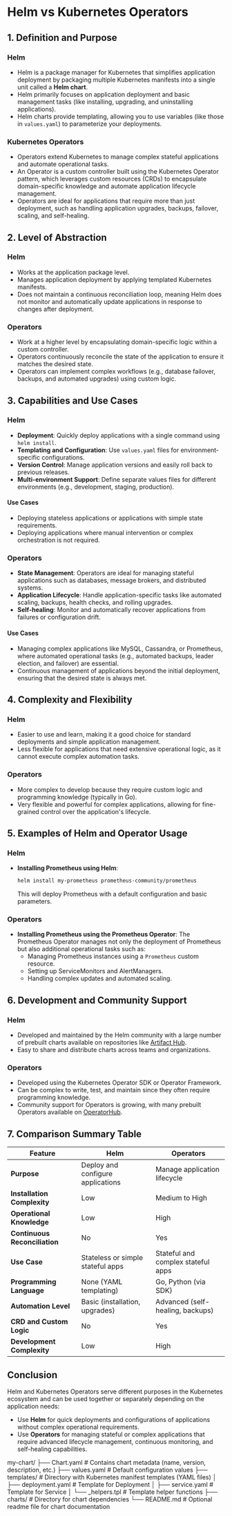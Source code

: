 # Helm vs Kubernetes Operators

## 1. Definition and Purpose

### Helm
- Helm is a package manager for Kubernetes that simplifies application deployment by packaging multiple Kubernetes manifests into a single unit called a **Helm chart**.
- Helm primarily focuses on application deployment and basic management tasks (like installing, upgrading, and uninstalling applications).
- Helm charts provide templating, allowing you to use variables (like those in `values.yaml`) to parameterize your deployments.

### Kubernetes Operators
- Operators extend Kubernetes to manage complex stateful applications and automate operational tasks.
- An Operator is a custom controller built using the Kubernetes Operator pattern, which leverages custom resources (CRDs) to encapsulate domain-specific knowledge and automate application lifecycle management.
- Operators are ideal for applications that require more than just deployment, such as handling application upgrades, backups, failover, scaling, and self-healing.

## 2. Level of Abstraction

### Helm
- Works at the application package level.
- Manages application deployment by applying templated Kubernetes manifests.
- Does not maintain a continuous reconciliation loop, meaning Helm does not monitor and automatically update applications in response to changes after deployment.

### Operators
- Work at a higher level by encapsulating domain-specific logic within a custom controller.
- Operators continuously reconcile the state of the application to ensure it matches the desired state.
- Operators can implement complex workflows (e.g., database failover, backups, and automated upgrades) using custom logic.

## 3. Capabilities and Use Cases

### Helm
- **Deployment**: Quickly deploy applications with a single command using `helm install`.
- **Templating and Configuration**: Use `values.yaml` files for environment-specific configurations.
- **Version Control**: Manage application versions and easily roll back to previous releases.
- **Multi-environment Support**: Define separate values files for different environments (e.g., development, staging, production).

#### Use Cases
- Deploying stateless applications or applications with simple state requirements.
- Deploying applications where manual intervention or complex orchestration is not required.

### Operators
- **State Management**: Operators are ideal for managing stateful applications such as databases, message brokers, and distributed systems.
- **Application Lifecycle**: Handle application-specific tasks like automated scaling, backups, health checks, and rolling upgrades.
- **Self-healing**: Monitor and automatically recover applications from failures or configuration drift.

#### Use Cases
- Managing complex applications like MySQL, Cassandra, or Prometheus, where automated operational tasks (e.g., automated backups, leader election, and failover) are essential.
- Continuous management of applications beyond the initial deployment, ensuring that the desired state is always met.

## 4. Complexity and Flexibility

### Helm
- Easier to use and learn, making it a good choice for standard deployments and simple application management.
- Less flexible for applications that need extensive operational logic, as it cannot execute complex automation tasks.

### Operators
- More complex to develop because they require custom logic and programming knowledge (typically in Go).
- Very flexible and powerful for complex applications, allowing for fine-grained control over the application's lifecycle.

## 5. Examples of Helm and Operator Usage

### Helm
- **Installing Prometheus using Helm**:
    ```bash
    helm install my-prometheus prometheus-community/prometheus
    ```
  This will deploy Prometheus with a default configuration and basic parameters.

### Operators
- **Installing Prometheus using the Prometheus Operator**:
  The Prometheus Operator manages not only the deployment of Prometheus but also additional operational tasks such as:
  - Managing Prometheus instances using a `Prometheus` custom resource.
  - Setting up ServiceMonitors and AlertManagers.
  - Handling complex updates and automated scaling.

## 6. Development and Community Support

### Helm
- Developed and maintained by the Helm community with a large number of prebuilt charts available on repositories like [Artifact Hub](https://artifacthub.io/).
- Easy to share and distribute charts across teams and organizations.

### Operators
- Developed using the Kubernetes Operator SDK or Operator Framework.
- Can be complex to write, test, and maintain since they often require programming knowledge.
- Community support for Operators is growing, with many prebuilt Operators available on [OperatorHub](https://operatorhub.io/).

## 7. Comparison Summary Table

| **Feature**                    | **Helm**                                   | **Operators**                             |
|--------------------------------|-------------------------------------------|-------------------------------------------|
| **Purpose**                    | Deploy and configure applications         | Manage application lifecycle              |
| **Installation Complexity**    | Low                                       | Medium to High                            |
| **Operational Knowledge**      | Low                                       | High                                      |
| **Continuous Reconciliation**  | No                                        | Yes                                       |
| **Use Case**                   | Stateless or simple stateful apps         | Stateful and complex stateful apps        |
| **Programming Language**       | None (YAML templating)                    | Go, Python (via SDK)                      |
| **Automation Level**           | Basic (installation, upgrades)            | Advanced (self-healing, backups)          |
| **CRD and Custom Logic**       | No                                        | Yes                                       |
| **Development Complexity**     | Low                                       | High                                      |

## Conclusion

Helm and Kubernetes Operators serve different purposes in the Kubernetes ecosystem and can be used together or separately depending on the application needs:

- Use **Helm** for quick deployments and configurations of applications without complex operational requirements.
- Use **Operators** for managing stateful or complex applications that require advanced lifecycle management, continuous monitoring, and self-healing capabilities.

my-chart/
  ├── Chart.yaml           # Contains chart metadata (name, version, description, etc.)
  ├── values.yaml          # Default configuration values
  ├── templates/           # Directory with Kubernetes manifest templates (YAML files)
  │   ├── deployment.yaml  # Template for Deployment
  │   ├── service.yaml     # Template for Service
  │   └── _helpers.tpl     # Template helper functions
  ├── charts/              # Directory for chart dependencies
  └── README.md            # Optional readme file for chart documentation


